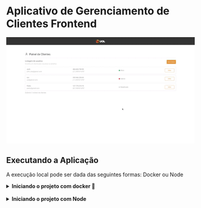# Aplicativo de Gerenciamento de Clientes Frontend

![Apresentação do projeto](../assets/presentation.gif)

## Executando a Aplicação

A execução local pode ser dada das seguintes formas: Docker ou Node

<details>
  <summary><b>Iniciando o projeto com docker 🐳</b></summary>

  ***⚠️ Para garantir um bom funcionamento é necessário que tenha instalado o docker na versão 24.0.5 e 1.29 ou superior ⚠️***

  1. Clone o projeto

  2. Entre no diretório do projeto

  3. No diretório raiz do frontend suba criei a imagem

  ```bash
$ docker build . -t client-management-web -f Dockerfile.dev
  ```

  4. Ainda diretório raiz do frontend suba suba o container

  ```bash
$ docker run --name client-management-web -p 3000:3000 client-management-web
  ```

  5. Quando o processo do container estiver acabado acesse a aplicação usando o seguinte endereço

  ```bash
http://localhost:3000
  ```

</details>

<br />

<details>
  <summary><b>Iniciando o projeto com Node</b></summary>

  ***⚠️ Para garantir um bom funcionamento é necessário que tenha instalado o node na versão 16 ⚠️***

  1. Clone o projeto

  2. Entre no diretório do projeto

  3. No diretório raiz do frontend instale as dependências

  ```bash
$ npm install
  ```

  5. Para iniciar o projeto rode

  ```bash
$ npm start
  ```

  6. Quando o processo do container estiver acabado acesse a aplicação usando o seguinte endereço

  ```bash
http://localhost:3000
  ```

</details>

<br />
